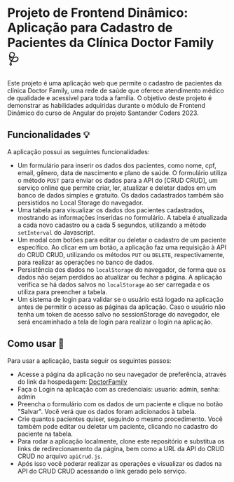 # Projeto de Frontend Dinâmico: Aplicação para Cadastro de Pacientes da Clínica Doctor Family 🩺

Este projeto é uma aplicação web que permite o cadastro de pacientes da clínica Doctor Family, uma rede de saúde que oferece atendimento médico de qualidade e acessível para toda a família. O objetivo deste projeto é demonstrar as habilidades adquiridas durante o módulo de Frontend Dinâmico do curso de Angular do projeto Santander Coders 2023.

## Funcionalidades 💡

A aplicação possui as seguintes funcionalidades:

- Um formulário para inserir os dados dos pacientes, como nome, cpf, email, gênero, data de nascimento e plano de saúde. O formulário utiliza o método `POST` para enviar os dados para a API do [CRUD CRUD], um serviço online que permite criar, ler, atualizar e deletar dados em um banco de dados simples e gratuito. Os dados cadastrados também são persistidos no Local Storage do navegador.
- Uma tabela para visualizar os dados dos pacientes cadastrados, mostrando as informações inseridas no formulário. A tabela é atualizada a cada novo cadastro ou a cada 5 segundos, utilizando a método `setInterval` do Javascript.
- Um modal com botões para editar ou deletar o cadastro de um paciente específico. Ao clicar em um botão, a aplicação faz uma requisição à API do CRUD CRUD, utilizando os métodos `PUT` ou `DELETE`, respectivamente, para realizar as operações no banco de dados.
- Persistência dos dados no `localStorage` do navegador, de forma que os dados não sejam perdidos ao atualizar ou fechar a página. A aplicação verifica se há dados salvos no `localStorage` ao ser carregada e os utiliza para preencher a tabela.
- Um sistema de login para validar se o usuário está logado na aplicação antes de permitir o acesso as páginas da aplicação. Caso o usuário não tenha um token de acesso salvo no sessionStorage do navegador, ele será encaminhado a tela de login para realizar o login na aplicação.

## Como usar 🚀

Para usar a aplicação, basta seguir os seguintes passos:

- Acesse a página da aplicação no seu navegador de preferência, através do link da hospedagem: [DoctorFamily](https://djehsantana.github.io/Clinica_Doctor_Family/) 
- Faça o Login na aplicação com as credenciais: usuario: admin, senha: admin
- Preencha o formulário com os dados de um paciente e clique no botão "Salvar". Você verá que os dados foram adicionados à tabela.
- Crie quantos pacientes quiser, seguindo o mesmo procedimento. Você também pode editar ou deletar um paciente, clicando no cadastro do paciente na tabela.
- Para rodar a aplicação localmente, clone este repositório e substitua os links de redirecionamento da página, bem como a URL da API do CRUD CRUD no arquivo `apiCrud.js`.
- Após isso você poderar realizar as operações e visualizar os dados na API do CRUD CRUD acessando o link gerado pelo serviço.


